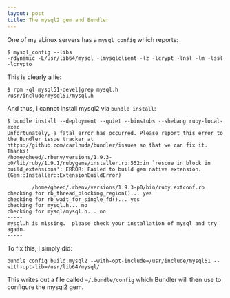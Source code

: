 ```yaml
---
layout: post
title: The mysql2 gem and Bundler
---
```


One of my aLinux servers has a `mysql_config` which reports:

    $ mysql_config --libs
    -rdynamic -L/usr/lib64/mysql -lmysqlclient -lz -lcrypt -lnsl -lm -lssl -lcrypto

This is clearly a lie:

    $ rpm -ql mysql51-devel|grep mysql.h
    /usr/include/mysql51/mysql.h

And thus, I cannot install mysql2 via `bundle install`:

    $ bundle install --deployment --quiet --binstubs --shebang ruby-local-exec
    Unfortunately, a fatal error has occurred. Please report this error to the Bundler issue tracker at https://github.com/carlhuda/bundler/issues so that we can fix it. Thanks!
    /home/gheed/.rbenv/versions/1.9.3-p0/lib/ruby/1.9.1/rubygems/installer.rb:552:in `rescue in block in build_extensions': ERROR: Failed to build gem native extension. (Gem::Installer::ExtensionBuildError)
    
            /home/gheed/.rbenv/versions/1.9.3-p0/bin/ruby extconf.rb 
    checking for rb_thread_blocking_region()... yes
    checking for rb_wait_for_single_fd()... yes
    checking for mysql.h... no
    checking for mysql/mysql.h... no
    -----
    mysql.h is missing.  please check your installation of mysql and try again.
    -----

To fix this, I simply did:

    bundle config build.mysql2 --with-opt-include=/usr/include/mysql51 --with-opt-lib=/usr/lib64/mysql/

This writes out a file called `~/.bundle/config` which Bundler will then use to configure the mysql2 gem.
